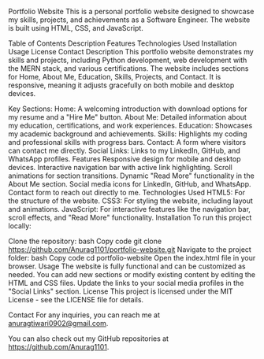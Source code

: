 Portfolio Website
This is a personal portfolio website designed to showcase my skills, projects, and achievements as a Software Engineer. The website is built using HTML, CSS, and JavaScript.

Table of Contents
Description
Features
Technologies Used
Installation
Usage
License
Contact
Description
This portfolio website demonstrates my skills and projects, including Python development, web development with the MERN stack, and various certifications. The website includes sections for Home, About Me, Education, Skills, Projects, and Contact. It is responsive, meaning it adjusts gracefully on both mobile and desktop devices.

Key Sections:
Home: A welcoming introduction with download options for my resume and a "Hire Me" button.
About Me: Detailed information about my education, certifications, and work experiences.
Education: Showcases my academic background and achievements.
Skills: Highlights my coding and professional skills with progress bars.
Contact: A form where visitors can contact me directly.
Social Links: Links to my LinkedIn, GitHub, and WhatsApp profiles.
Features
Responsive design for mobile and desktop devices.
Interactive navigation bar with active link highlighting.
Scroll animations for section transitions.
Dynamic "Read More" functionality in the About Me section.
Social media icons for LinkedIn, GitHub, and WhatsApp.
Contact form to reach out directly to me.
Technologies Used
HTML5: For the structure of the website.
CSS3: For styling the website, including layout and animations.
JavaScript: For interactive features like the navigation bar, scroll effects, and "Read More" functionality.
Installation
To run this project locally:

Clone the repository:
bash
Copy code
git clone https://github.com/Anurag1101/portfolio-website.git
Navigate to the project folder:
bash
Copy code
cd portfolio-website
Open the index.html file in your browser.
Usage
The website is fully functional and can be customized as needed.
You can add new sections or modify existing content by editing the HTML and CSS files.
Update the links to your social media profiles in the "Social Links" section.
License
This project is licensed under the MIT License - see the LICENSE file for details.

Contact
For any inquiries, you can reach me at anuragtiwari0902@gmail.com.

You can also check out my GitHub repositories at https://github.com/Anurag1101.

